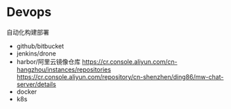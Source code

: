 # Devops
自动化构建部署
+ github/bitbucket
+ jenkins/drone
+ harbor/阿里云镜像仓库  https://cr.console.aliyun.com/cn-hangzhou/instances/repositories </br>
                        https://cr.console.aliyun.com/repository/cn-shenzhen/ding86/mw-chat-server/details </br>
+ docker
+ k8s
